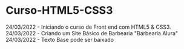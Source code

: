 # Curso-HTML5-CSS3
24/03/2022 - Iniciando o curso de Front end com HTML5 & CSS3.
24/03/2022 - Criando um Site Básico de Barbearia "Barbearia Alura"
24/03/2022 - Texto Base pode ser baixado
